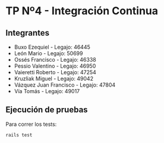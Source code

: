 # TP Nº4 - Integración Continua
## Integrantes
- Buxo Ezequiel - Legajo: 46445
- León Mario - Legajo: 50699
- Ossés Francisco - Legajo: 46338
- Pessio Valentino - Legajo: 46950
- Vaieretti Roberto - Legajo: 47254
- Kruzliak Miguel - Legajo: 49042
- Vázquez Juan Francisco - Legajo: 47804
- Vía Tomás - Legajo: 49017

## Ejecución de pruebas

Para correr los tests:

```bash
rails test
